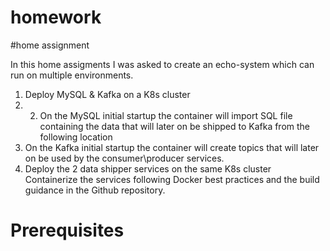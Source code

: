 # homework
#home assignment 

In this home assigments I was asked to create an echo-system which can run on  multiple environments.
1.	Deploy MySQL & Kafka on a K8s cluster
2. 2.	On the MySQL initial startup the container will import SQL file containing the data that will later on be shipped to Kafka from the following location
3.	On the Kafka initial startup the container will create topics that will later on be used by the consumer\producer services.
4.	Deploy the 2 data shipper services on the same K8s cluster
 	Containerize the services following Docker best practices and the build guidance in the Github repository. 
  
# Prerequisites

